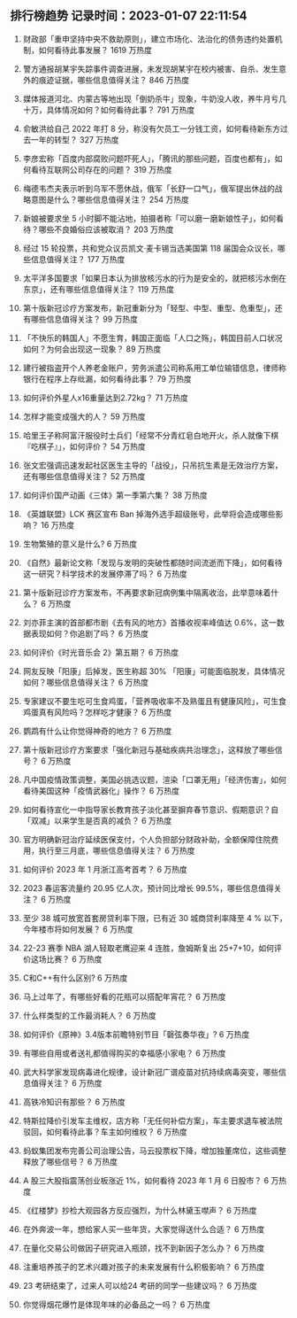 
## 排行榜趋势 记录时间：2023-01-07 22:11:54
  
  1. 财政部「重申坚持中央不救助原则」，建立市场化、法治化的债务违约处置机制，如何看待此事发展？ 1619 万热度
    
  2. 警方通报胡某宇失踪事件调查进展，未发现胡某宇在校内被害、自杀、发生意外的痕迹证据，哪些信息值得关注？ 846 万热度
    
  3. 媒体报道河北、内蒙古等地出现「倒奶杀牛」现象，牛奶没人收，养牛月亏几十万，具体情况如何？如何看待此事？ 791 万热度
    
  4. 俞敏洪给自己 2022 年打 8 分，称没有欠员工一分钱工资，如何看待新东方过去一年的转型？ 327 万热度
    
  5. 李彦宏称「百度内部腐败问题吓死人」，「腾讯的那些问题，百度也都有」，如何看待互联网公司存在的问题？ 319 万热度
    
  6. 梅德韦杰夫表示听到乌军不愿休战，俄军「长舒一口气」，俄军提出休战的战略意图是什么？哪些信息值得关注？ 254 万热度
    
  7. 新娘被要求坐 5 小时脚不能沾地，拍摄者称「可以磨一磨新娘性子」，如何看待？哪些不良婚俗应该被取消？ 203 万热度
    
  8. 经过 15 轮投票，共和党众议员凯文·麦卡锡当选美国第 118 届国会众议长，哪些信息值得关注？ 177 万热度
    
  9. 太平洋多国要求「如果日本认为排放核污水的行为是安全的，就把核污水倒在东京」，还有哪些信息值得关注？ 119 万热度
    
  10. 第十版新冠诊疗方案发布，新冠重新分为「轻型、中型、重型、危重型」，还有哪些信息值得关注？ 99 万热度
    
  11. 「不快乐的韩国人」不愿生育，韩国正面临「人口之殇」，韩国目前人口状况如何？为何会出现这一现象？ 89 万热度
    
  12. 建行被指盗开个人养老金账户，劳务派遣公司称系用工单位输错信息，律师称银行在程序上存纰漏，如何看待此事？ 79 万热度
    
  13. 如何评价外星人x16重量达到2.72kg？ 71 万热度
    
  14. 怎样才能变成强大的人？ 59 万热度
    
  15. 哈里王子称阿富汗服役时士兵们「经常不分青红皂白地开火，杀人就像下棋『吃棋子』」，如何评价？ 54 万热度
    
  16. 张文宏强调迅速发起社区医生主导的「战役」，只吊抗生素是无效治疗方案，还有哪些信息值得关注？ 52 万热度
    
  17. 如何评价国产动画《三体》第一季第六集？ 38 万热度
    
  18. 《英雄联盟》LCK 赛区宣布 Ban 掉海外选手超级账号，此举将会造成哪些影响？ 16 万热度
    
  19. 生物繁殖的意义是什么? 6 万热度
    
  20. 《自然》最新论文称「发现与发明的突破性都随时间流逝而下降」，如何看待这一研究？科学技术的发展停滞了吗？ 6 万热度
    
  21. 第十版新冠诊疗方案发布，不再要求新冠病例集中隔离收治，此举意味着什么？ 6 万热度
    
  22. 刘亦菲主演的首部都市剧《去有风的地方》首播收视率峰值达 0.6%，这一数据表现如何？你追剧了吗？ 6 万热度
    
  23. 如何评价《时光音乐会 2》第五期？ 6 万热度
    
  24. 网友反映「阳康」后掉发，医生称超 30% 「阳康」可能面临脱发，具体情况如何？哪些信息值得关注？ 6 万热度
    
  25. 专家建议不要生吃可生食鸡蛋，「营养吸收率不及熟蛋且有健康风险」，可生食鸡蛋真有风险吗？怎样吃才健康？ 6 万热度
    
  26. 鹦鹉有什么让你觉得神奇的地方？ 6 万热度
    
  27. 第十版新冠诊疗方案要求「强化新冠与基础疾病共治理念」，这释放了哪些信号？ 6 万热度
    
  28. 凡中国疫情政策调整，美国必挑选议题，渲染「口罩无用」「经济伤害」，如何看待美国这种「疫情武器化」操作？ 6 万热度
    
  29. 如何看待宣化一中指导家长教育孩子淡化甚至摒弃春节意识、假期意识？自「双减」以来学生是否真的减负？ 6 万热度
    
  30. 官方明确新冠治疗延续医保支付，个人负担部分财政补助，全额保障住院费用，执行至三月底，哪些信息值得关注？ 6 万热度
    
  31. 如何评价 2023 年 1 月浙江高考首考？ 6 万热度
    
  32. 2023 春运客流量约 20.95 亿人次，预计同比增长 99.5%，哪些信息值得关注？ 6 万热度
    
  33. 至少 38 城可放宽首套房贷利率下限，已有近 30 城商贷利率降至 4 % 以下，今年楼市将如何发展？ 6 万热度
    
  34. 22-23 赛季 NBA 湖人轻取老鹰迎来 4 连胜，詹姆斯复出 25+7+10，如何评价这场比赛？ 6 万热度
    
  35. C和C++有什么区别? 6 万热度
    
  36. 马上过年了，有哪些好看的花瓶可以搭配年宵花？ 6 万热度
    
  37. 什么样类型的工作最消耗人？ 6 万热度
    
  38. 如何评价《原神》3.4版本前瞻特别节目「磬弦奏华夜」? 6 万热度
    
  39. 有哪些自用或者送礼都值得购买的幸福感小家电？ 6 万热度
    
  40. 武大科学家发现病毒进化规律，设计新冠广谱疫苗对抗持续病毒突变，哪些信息值得关注？ 6 万热度
    
  41. 高铁冷知识有那些？ 6 万热度
    
  42. 特斯拉降价引发车主维权，店方称「无任何补偿方案」，车主要求退车被法院驳回，如何看待此事？车主如何维权？ 6 万热度
    
  43. 蚂蚁集团发布完善公司治理公告，马云投票权下降，增加独董席位，这些调整释放了哪些信号？ 6 万热度
    
  44. A 股三大股指震荡创业板涨近 1%，如何看待 2023 年 1 月 6 日股市？ 6 万热度
    
  45. 《红楼梦》抄检大观园各方反应强烈，为什么林黛玉噤声？ 6 万热度
    
  46. 在外奔波一年，想给家人买一些年货，大家觉得送什么合适？ 6 万热度
    
  47. 在量化交易公司做因子研究进入瓶颈，找不到新因子怎么办？ 6 万热度
    
  48. 注重培养孩子的艺术兴趣对孩子的未来发展有什么积极影响？ 6 万热度
    
  49. 23 考研结束了，过来人可以给24 考研的同学一些建议吗？ 6 万热度
    
  50. 你觉得烟花爆竹是体现年味的必备品之一吗？ 6 万热度
    